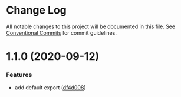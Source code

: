 # Change Log

All notable changes to this project will be documented in this file.
See [Conventional Commits](https://conventionalcommits.org) for commit guidelines.

# 1.1.0 (2020-09-12)


### Features

* add default export ([df4d008](https://github.com/inthegreenwild/cc-test/commit/df4d0084a08fb25c85c49ed07b458ff7e41a0be2))
